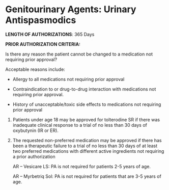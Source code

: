 # Genitourinary Agents: Urinary Antispasmodics

**LENGTH OF AUTHORIZATIONS**: 365 Days

**PRIOR AUTHORIZATION CRITERIA:**

Is there any reason the patient cannot be changed to a medication not requiring prior approval?

Acceptable reasons include:

- Allergy to all medications not requiring prior approval

- Contraindication to or drug-to-drug interaction with medications not requiring prior approval.

- History of unacceptable/toxic side effects to medications not requiring prior approval

1.  Patients under age 18 may be approved for tolterodine SR if there was inadequate clinical response to a trial of no less than 30 days of oxybutynin (IR or ER).
2.  The requested non-preferred medication may be approved if there has been a therapeutic failure to a trial of no less than 30 days of at least two preferred medications with different active ingredients not requiring a prior authorization

    AR – Vesicare LS: PA is not required for patients 2-5 years of age.

    AR – Myrbetriq Sol: PA is not required for patients that are 3-5 years of age.
    